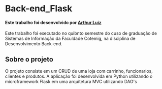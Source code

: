 # Back-end_Flask
#### Este trabalho foi desenvolvido por [Arthur Luiz](https://github.com/arthurl31)

Este trabalho foi executado no quibnto semestre do cuso de graduação de Sistemas de Informação da Faculdade Cotemig, na disciplina de Desenvolvimento Back-end.

## Sobre o projeto
O projeto consiste em um CRUD de uma loja com carrinho, funcionarios, clientes e produtos.
A aplicação foi desenvolvida em Python utilizando o microframework Flask em uma arquitetura MVC utilizando DAO's
